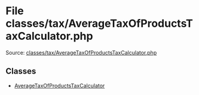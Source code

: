 File classes/tax/AverageTaxOfProductsTaxCalculator.php
=========
Source: [classes/tax/AverageTaxOfProductsTaxCalculator.php](https://github.com/PrestaShop/PrestaShop/blob/1.6.1.1/classes/tax/AverageTaxOfProductsTaxCalculator.php)


Classes
-------

* [AverageTaxOfProductsTaxCalculator](class.AverageTaxOfProductsTaxCalculator.md)

